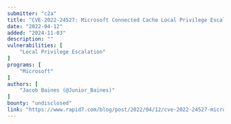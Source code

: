 ```yaml
---
submitter: "c2a"
title: "CVE-2022-24527: Microsoft Connected Cache Local Privilege Escalation (Fixed)"
date: "2022-04-12"
added: "2024-11-03"
description: ""
vulnerabilities: [
    "Local Privilege Escalation"
]
programs: [
    "Microsoft"
]
authors: [
    "Jacob Baines (@Junior_Baines)"
]
bounty: "undisclosed"
link: "https://www.rapid7.com/blog/post/2022/04/12/cve-2022-24527-microsoft-connected-cache-local-privilege-escalation-fixed/"
---
```




